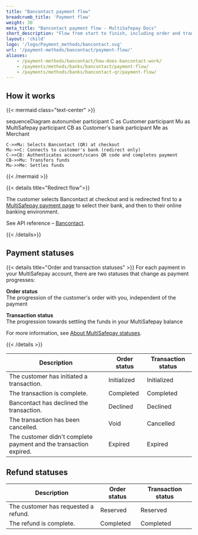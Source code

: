 ```yaml
---
title: "Bancontact payment flow"
breadcrumb_title: 'Payment flow'
weight: 30
meta_title: "Bancontact payment flow - MultiSafepay Docs"
short_description: "Flow from start to finish, including order and transaction status changes"
layout: 'child'
logo: '/logo/Payment_methods/bancontact.svg'
url: '/payment-methods/bancontact/payment-flow/'
aliases: 
    - /payment-methods/bancontact/how-does-bancontact-work/
    - /payments/methods/banks/bancontact/payment-flow/
    - /payments/methods/banks/bancontact-qr/payment-flow/
---
```


## How it works

{{< mermaid class="text-center" >}}

sequenceDiagram
    autonumber
    participant C as Customer
    participant Mu as MultiSafepay
    participant CB as Customer's bank
    participant Me as Merchant

    C->>Mu: Selects Bancontact (QR) at checkout
    Mu->>C: Connects to customer's bank (redirect only)
    C->>CB: Authenticates account/scans QR code and completes payment
    CB->>Mu: Transfers funds 
    Mu->>Me: Settles funds 

{{< /mermaid >}}

{{< details title="Redirect flow">}}

The customer selects Bancontact at checkout and is redirected first to a [MultiSafepay payment page](/payment-pages/) to select their bank, and then to their online banking environment. 

See API reference – [Bancontact](/api/#bancontact).

{{< /details>}}

## Payment statuses

{{< details title="Order and transaction statuses" >}}
For each payment in your MultiSafepay account, there are two statuses that change as payment progresses:

**Order status**  
The progression of the customer's order with you, independent of the payment
  
**Transaction status**  
The progression towards settling the funds in your MultiSafepay balance

For more information, see [About MultiSafepay statuses](/payments/multisafepay-statuses/).

{{< /details >}}

| Description | Order status | Transaction status |
|---|---|---|
| The customer has initiated a transaction. | Initialized | Initialized |
| The transaction is complete. | Completed | Completed |
| Bancontact has declined the transaction. | Declined | Declined   |
| The transaction has been cancelled. | Void   | Cancelled   |
| The customer didn't complete payment and the transaction expired. | Expired | Expired |

## Refund statuses

| Description | Order status | Transaction status |
|---|---|---|
| The customer has requested a refund. | Reserved | Reserved |
| The refund is complete. | Completed | Completed |